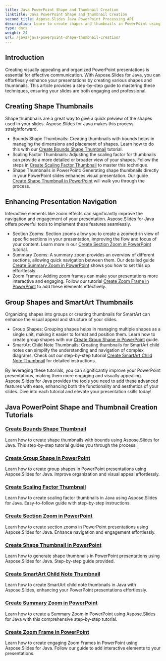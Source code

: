 ```yaml
---
title: Java PowerPoint Shape and Thumbnail Creation
linktitle: Java PowerPoint Shape and Thumbnail Creation
second_title: Aspose.Slides Java PowerPoint Processing API
description: Learn to create shapes and thumbnails in PowerPoint using Aspose.Slides Java. Detailed tutorials on creating group shapes, scaling factor thumbnails & zoom effects.
type: docs
weight: 24
url: /java/java-powerpoint-shape-thumbnail-creation/
---
```

## Introduction

Creating visually appealing and organized PowerPoint presentations is essential for effective communication. With Aspose.Slides for Java, you can effortlessly enhance your presentations by creating various shapes and thumbnails. This article provides a step-by-step guide to mastering these techniques, ensuring your slides are both engaging and professional.

## Creating Shape Thumbnails

Shape thumbnails are a great way to give a quick preview of the shapes used in your slides. Aspose.Slides for Java makes this process straightforward.

- Bounds Shape Thumbnails: Creating thumbnails with bounds helps in managing the dimensions and placement of shapes. Learn how to do this with our [Create Bounds Shape Thumbnail](./create-bounds-shape-thumbnail/) tutorial.
- Scaling Factor Thumbnails: Adjusting the scaling factor for thumbnails can provide a more detailed or broader view of your shapes. Follow the steps in [Create Scaling Factor Thumbnail](./create-scaling-factor-thumbnail/) to master this technique.
- Shape Thumbnails in PowerPoint: Generating shape thumbnails directly in your PowerPoint slides enhances visual presentation. Our guide [Create Shape Thumbnail in PowerPoint](./create-shape-thumbnail-powerpoint/) will walk you through the process.

## Enhancing Presentation Navigation

Interactive elements like zoom effects can significantly improve the navigation and engagement of your presentation. Aspose.Slides for Java offers powerful tools to implement these features seamlessly.

- Section Zooms: Section zooms allow you to create a zoomed-in view of specific sections in your presentation, improving the flow and focus of your content. Learn more in our [Create Section Zoom in PowerPoint](./create-section-zoom-powerpoint/) tutorial.
- Summary Zooms: A summary zoom provides an overview of different sections, allowing quick navigation between them. Our detailed guide [Create Summary Zoom in PowerPoint](./create-summary-zoom-powerpoint/) shows you how to set this up effortlessly.
- Zoom Frames: Adding zoom frames can make your presentations more interactive and engaging. Follow our tutorial [Create Zoom Frame in PowerPoint](./create-zoom-frame-powerpoint/) to add these elements effectively.

## Group Shapes and SmartArt Thumbnails

Organizing shapes into groups or creating thumbnails for SmartArt can enhance the visual appeal and structure of your slides.

- Group Shapes: Grouping shapes helps in managing multiple shapes as a single unit, making it easier to format and position them. Learn how to create group shapes with our [Create Group Shape in PowerPoint](./create-group-shape-powerpoint/) guide.
- SmartArt Child Note Thumbnails: Creating thumbnails for SmartArt child notes can simplify the understanding and navigation of complex diagrams. Check out our step-by-step tutorial [Create SmartArt Child Note Thumbnail](./create-smartart-child-note-thumbnail/) for detailed instructions.

By leveraging these tutorials, you can significantly improve your PowerPoint presentations, making them more engaging and visually appealing. Aspose.Slides for Java provides the tools you need to add these advanced features with ease, enhancing both the functionality and aesthetics of your slides. Dive into each tutorial and elevate your presentation skills today!
## Java PowerPoint Shape and Thumbnail Creation Tutorials
### [Create Bounds Shape Thumbnail](./create-bounds-shape-thumbnail/)
Learn how to create shape thumbnails with bounds using Aspose.Slides for Java. This step-by-step tutorial guides you through the process.
### [Create Group Shape in PowerPoint](./create-group-shape-powerpoint/)
Learn how to create group shapes in PowerPoint presentations using Aspose.Slides for Java. Improve organization and visual appeal effortlessly.
### [Create Scaling Factor Thumbnail](./create-scaling-factor-thumbnail/)
Learn how to create scaling factor thumbnails in Java using Aspose.Slides for Java. Easy-to-follow guide with step-by-step instructions.
### [Create Section Zoom in PowerPoint](./create-section-zoom-powerpoint/)
Learn how to create section zooms in PowerPoint presentations using Aspose.Slides for Java. Enhance navigation and engagement effortlessly.
### [Create Shape Thumbnail in PowerPoint](./create-shape-thumbnail-powerpoint/)
Learn how to generate shape thumbnails in PowerPoint presentations using Aspose.Slides for Java. Step-by-step guide provided.
### [Create SmartArt Child Note Thumbnail](./create-smartart-child-note-thumbnail/)
Learn how to create SmartArt child note thumbnails in Java with Aspose.Slides, enhancing your PowerPoint presentations effortlessly.
### [Create Summary Zoom in PowerPoint](./create-summary-zoom-powerpoint/)
 Learn how to create a Summary Zoom in PowerPoint using Aspose.Slides for Java with this comprehensive step-by-step tutorial.
### [Create Zoom Frame in PowerPoint](./create-zoom-frame-powerpoint/)
Learn how to create engaging Zoom Frames in PowerPoint using Aspose.Slides for Java. Follow our guide to add interactive elements to your presentations.